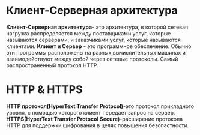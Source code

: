 # Клиент-Серверная архитектура
                                          
 **Клиент-Серверная архитектура**- это архитектура, в которой сетевая нагрузка распределяется между поставщиками услуг, которые называются серверами, и заказчиками услуг, которые называются клиентами.
 **Клиент и Сервер** - это программное обеспечение.
 Обычно эти программы расположены на разных вычислительных машинах и взаимодействуют между собой через сетевые протоколы.
 Самый распространенный протокол HTTP.
# HTTP & HTTPS
 **HTTP протокол(HyperText Transfer Protocol)**-это протокол прикладного уровня, с помощью которого клиент передает запрос на сервер.
 **HTTPS(HyperText Transfer Protocol Secure)**-расширение протокола HTTP для поддержки шифрования в целях повышения безопастности.
 
